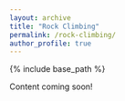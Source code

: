 ```yaml
---
layout: archive
title: "Rock Climbing"
permalink: /rock-climbing/
author_profile: true
---
```


{% include base_path %}

Content coming soon! 